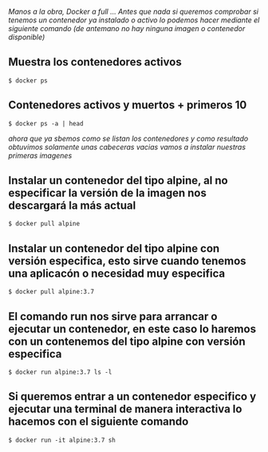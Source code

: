 _Manos a la obra, Docker a full ..._
_Antes que nada si queremos comprobar si tenemos un contenedor ya instalado o activo lo podemos hacer mediante el siguiente comando 
(de antemano no hay ninguna imagen o contenedor disponible)_

## Muestra los contenedores activos
```
$ docker ps
```

## Contenedores activos y muertos + primeros 10
```
$ docker ps -a | head 
```

_ahora que ya sbemos como se listan los contenedores y como resultado obtuvimos solamente unas cabeceras vacias vamos a instalar nuestras primeras imagenes_

## Instalar un contenedor del tipo alpine, al no especificar la versión de la imagen nos descargará la más actual
```
$ docker pull alpine
```

## Instalar un contenedor del tipo alpine con versión especifica, esto sirve cuando tenemos una aplicacón o necesidad muy especifica
```
$ docker pull alpine:3.7
```

## El comando run nos sirve para arrancar o ejecutar un contenedor, en este caso lo haremos con un contenemos del tipo alpine con versión especifica
```
$ docker run alpine:3.7 ls -l
```

## Si queremos entrar a un contenedor especifico y ejecutar una terminal de manera interactiva lo hacemos con el siguiente comando
```
$ docker run -it alpine:3.7 sh
```
